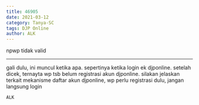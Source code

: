```yaml
---
title: 46905
date: 2021-03-12
category: Tanya-SC
tags: DJP Online
author: ALK
---
```


npwp tidak valid

---

gali dulu, ini muncul ketika apa. sepertinya ketika login ek djponline. setelah dicek, ternayta wp tsb belum registrasi akun djponline. silakan jelaskan terkait mekanisme daftar akun djponline, wp perlu registrasi dulu, jangan langsung login

`ALK`
